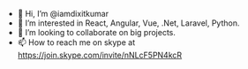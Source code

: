 - 👋 Hi, I’m @iamdixitkumar
- 👀 I’m interested in React, Angular, Vue, .Net, Laravel, Python.
- 💞️ I’m looking to collaborate on big projects.
- 📫 How to reach me on skype at https://join.skype.com/invite/nNLcF5PN4kcR

<!---
iamdixitkumar/iamdixitkumar is a ✨ special ✨ repository because its `README.md` (this file) appears on your GitHub profile.
You can click the Preview link to take a look at your changes.
--->
